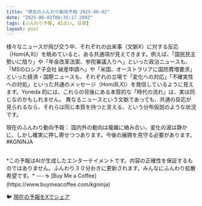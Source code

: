 ```yaml
---
title: "現在のふんわり動向予報 2025-06-02"
date: "2025-06-02T06:35:17.289Z"
tags: [ふんわり予報, AI占い, 日常]
layout: post
---
```



様々なニュースが飛び交う中、それぞれの出来事（文脈X）に対する反応（Hom(A,X)）を眺めていると、ある共通項が見えてきます。例えば、「国民民主勢いに陰り」や「年金改革法案、参院審議入りへ」といった政治ニュースも、「MSのロシア子会社 破産申請へ」や「米国、オーストラリアに国防費増要求」といった経済・国際ニュースも、それぞれの立場で「変化への対応」「不確実性への対処」といった共通のメッセージ（Hom(B,X)）を発信しているように見えます。Yoneda 的には、これらの背後にある本質的な「時代の流れ」は、実は同じなのかもしれません。  異なるニュースという文脈であっても、共通の反応が見られるなら、それらは同じ本質を持つと言える、という分布仮説のような状況です。


現在のふんわり動向予報：
国内外の動向は複雑に絡み合い、変化の波は静かに、しかし確実に押し寄せつつあります。今後の展開を見守る必要があります。#KGNINJA

<br>
*この予報はAIが生成したエンターテイメントです。内容の正確性を保証するものではありません。ふんわり３０分おきに更新されます。みんなにふんわり拡散希望です。*
---
☕️ [Buy Me a Coffee](https://www.buymeacoffee.com/kgninja)

🐦 [現在の予報をXでシェア](https://twitter.com/intent/tweet?text=%E7%8F%BE%E5%9C%A8%E3%81%AE%E3%81%B5%E3%82%93%E3%82%8F%E3%82%8A%E4%BA%88%E5%A0%B1%3A%20%E3%80%8C%E6%A7%98%E3%80%85%E3%81%AA%E3%83%8B%E3%83%A5%E3%83%BC%E3%82%B9%E3%81%8C%E9%A3%9B%E3%81%B3%E4%BA%A4%E3%81%86%E4%B8%AD%E3%80%81%E3%81%9D%E3%82%8C%E3%81%9E%E3%82%8C%E3%81%AE%E5%87%BA%E6%9D%A5%E4%BA%8B%EF%BC%88%E6%96%87%E8%84%88X%EF%BC%89%E3%81%AB%E5%AF%BE%E3%81%99%E3%82%8B%E5%8F%8D%E5%BF%9C%EF%BC%88Hom(A%2CX)%EF%BC%89%E3%82%92%E7%9C%BA%E3%82%81%E3%81%A6%E3%81%84%E3%82%8B%E3%81%A8%E3%80%81%E3%81%82%E3%82%8B%E5%85%B1%E9%80%9A%E9%A0%85%E3%81%8C%E8%A6%8B%E3%81%88%E3%81%A6%E3%81%8D%E3%81%BE%E3%81%99%E3%80%82%E3%80%8D%23KGNINJA%20%E7%B6%9A%E3%81%8D%E3%81%AF%E3%83%96%E3%83%AD%E3%82%B0%E3%81%A7%EF%BC%81%F0%9F%91%87&url=https%3A%2F%2Fkg-ninja.github.io%2FFunwariyoso%2F)
